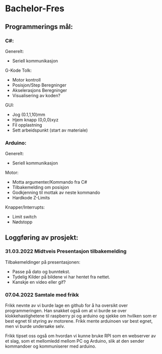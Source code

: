 # Bachelor-Fres

## Programmerings mål:

### C#:

Generelt:
- Seriell kommunikasjon

G-Kode Tolk:
- Motor kontroll
- Posisjon/Step Beregninger
- Akselerasjons Beregninger
- Visualisering av koden?

GUI:
- Jog (0.1,1,10)mm
- Hjem knapp (0,0,0)xyz
- Fil opplastning
- Sett arbeidspunkt (start av materiale)

### Arduino:

Generelt:
- Seriell kommunikasjon

Motor:
- Motta argumenter/Kommando fra C#
- Tilbakemelding om posisjon
- Godkjenning til mottak av neste kommando
- Hardkode Z-Limits


Knapper/Interrupts:
- Limit switch
- Nødstopp


## Loggføring av prosjekt:

### 31.03.2022 Midtveis Presentasjon tilbakemelding
Tilbakemeldinger på presentasjonen: 
- Passe på dato og bunntekst.
- Tydelig Kilder på bildene vi har hentet fra nettet.
- Kanskje en video eller gif? 


### 07.04.2022 Samtale med frikk

Frikk nevnte av vi burde lage en github for å ha oversikt over programmeringen.
Han snakket også om at vi burde se over klokkehastighetene til raspberry pi og arduino og sjekke om hvilken som er best egnet til styring av motorene. Frikk mente arduinoen var best egnet, men vi burde undersøke selv.

Frikk tipset oss også om hvordan vi kunne bruke RPI som en webserver av et slag, som et mellomledd mellom PC og Arduino, slik at den sender kommandoer og kommuniserer med arduino.